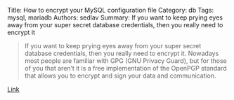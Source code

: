 Title: How to encrypt your MySQL configuration file
Category: db
Tags: mysql, mariadb
Authors: sedlav
Summary: If you want to keep prying eyes away from your super secret database credentials, then you really need to encrypt it

> If you want to keep prying eyes away from your super secret database credentials, then you really need to encrypt it. Nowadays most people are familiar with GPG (GNU Privacy Guard), but for those of you that aren’t it is a free implementation of the OpenPGP standard that allows you to encrypt and sign your data and communication.

[Link](https://www.percona.com/blog/2016/10/12/encrypt-defaults-file/)
